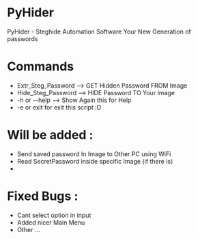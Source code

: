 # PyHider
PyHider - Steghide Automation Software
Your New Generation of passwords

# Commands
- Extr_Steg_Password --> GET Hidden Password FROM Image
- Hide_Steg_Password --> HIDE Password TO Your Image
- -h or --help --> Show Again this for Help       
- -e or exit for exit this script :D

# Will be added :
- Send saved password In Image to Other PC using WiFi
- Read SecretPassword inside specific Image (if there is)
- 

# Fixed Bugs :
- Cant select option in input
- Added nicer Main Menu
- Other ...


